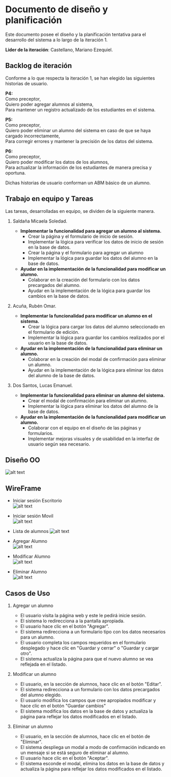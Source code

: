 # Documento de diseño y planificación 
Este documento posee el diseño y la planificación tentativa para el desarrollo del sistema a lo largo de la iteración 1.

**Lider de la iteración**: Castellano, Mariano Ezequiel.

## Backlog de iteración
Conforme a lo que respecta la iteración 1, se han elegido las siguientes historias de usuario.

**P4:**<br>
Como preceptor, <br>
Quiero poder agregar alumnos al sistema,<br>
Para mantener un registro actualizado de los estudiantes en el sistema.

**P5:**<br>
Como preceptor,<br>
Quiero poder eliminar un alumno del sistema en caso de que se haya cargado incorrectamente,<br>
Para corregir errores y mantener la precisión de los datos del sistema.

**P6:**<br>
Como preceptor,<br>
Quiero poder modificar los datos de los alumnos,<br>
Para actualizar la información de los estudiantes de manera precisa y oportuna.

Dichas historias de usuario conforman un ABM básico de un alumno. 

## Trabajo en equipo y Tareas
Las tareas, desarrolladas en equipo, se dividen de la siguiente manera.

1. Saldaña Micaela Soledad.
   - **Implementar la funcionalidad para agregar un alumno al sistema.**
      - Crear la página y el formulario de inicio de sesión.
      - Implementar la lógica para verificar los datos de inicio de sesión en la base de datos. 
      - Crear la página y el formulario para agregar un alumno
      - Implementar la lógica para guardar los datos del alumno en la base de datos.
   - **Ayudar en la implementación de la funcionalidad para modificar un alumno.**
      - Colaborar en la creación del formulario con los datos precargados del alumno.
      - Ayudar en la implementación de la lógica para guardar los cambios en la base de datos.

2. Acuña, Rubén Omar.
   - **Implementar la funcionalidad para modificar un alumno en el sistema.**
      - Crear la lógica para cargar los datos del alumno seleccionado en el formulario de edición.
      - Implementar la lógica para guardar los cambios realizados por el usuario en la base de datos.
   - **Ayudar en la implementación de la funcionalidad para eliminar un alumno.**
      - Colaborar en la creación del modal de confirmación para eliminar un alumno.
      - Ayudar en la implementación de la lógica para eliminar los datos del alumno de la base de datos.

3. Dos Santos, Lucas Emanuel.
   - **Implementar la funcionalidad para eliminar un alumno del sistema.**
      - Crear el modal de confirmación para eliminar un alumno.
      - Implementar la lógica para eliminar los datos del alumno de la base de datos. 
   - **Ayudar en la implementación de la funcionalidad para modificar un alumno.**
      - Colaborar con el equipo en el diseño de las páginas y formularios.
      - Implementar mejoras visuales y de usabilidad en la interfaz de usuario según sea necesario.


## Diseño OO

![alt text](../../img/CLASE-alumno.png)


## WireFrame

- Iniciar sesión Escritorio <br>
![alt text](../../img/LOGIN-1.png)

- Iniciar sesión Movil <br>
![alt text](../../img/LOGIN-2.png)

- Lista de alumnos
![alt text](../../img/READ-alumno.png)

- Agregar Alumno <br>
![alt text](../../img/CREATE-alumno.png)

- Modificar Alumno <br>
![alt text](../../img/UPDATE-alumno.png)

- Eliminar Alumno <br>
![alt text](../../img/DELETE-alumno.png)


## Casos de Uso

1. Agregar un alumno
    - El usuario visita la página web y este le pedirá inicie sesión.
    - El sistema lo redirecciona a la pantalla apropiada.
    - El usuario hace clic en el botón "Agregar". 
    - El sistema redirecciona a un formulario tipo con los datos necesarios para un alumno.
    - El usuario completa los campos requeridos en el formulario desplegado y hace clic en "Guardar y cerrar" o "Guardar y cargar otro".
    - El sistema actualiza la página para que el nuevo alumno se vea reflejada en el listado.

2. Modificar un alumno
    - El usuario, en la sección de alumnos, hace clic en el botón "Editar".
    - El sistema redirecciona a un formulario con los datos precargados del alumno elegido.
    - El usuario modifica los campos que cree apropiados modificar y hace clic en el botón "Guardar cambios"
    - El sistema modifica los datos en la base de datos y actualiza la página para reflejar los datos modificados en el listado.

3. Eliminar un alumno
    - El usuario, en la sección de alumnos, hace clic en el botón de "Eliminar".
    - El sistema despliega un modal a modo de confirmación indicando en un mensaje si se está seguro de eliminar al alumno.
    - El usuario hace clic en el botón "Aceptar". 
    - El sistema esconde el modal, elimina los datos en la base de datos y actualiza la página para reflejar los datos modificados en el listado.


    

